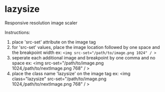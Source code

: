 # lazysize
Responsive resolution image scaler

Instructions:
 1. place 'src-set' attribute on the image tag
 2. for 'src-set' values, place the image location followed by one space and the breakpoint width
      ex: `<img src-set="/path/to/image.png 1024" / >`
 3. seperate each additional image and breakpoint by one comma and no space
      ex: <img src-set="/path/to/image.png 1024,/path/to/nextImage.png 768" / >
 4. place the class name 'lazysize' on the image tag
      ex: <img class="lazysize" src-set="/path/to/image.png 1024,/path/to/nextImage.png 768" / >
 
